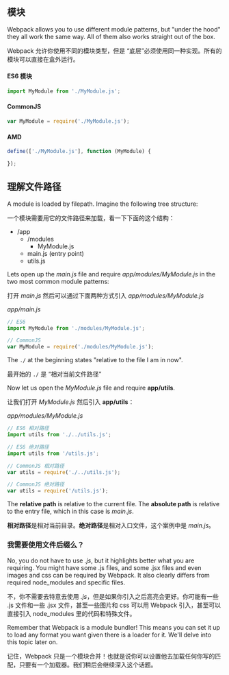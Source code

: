## 模块

Webpack allows you to use different module patterns, but "under the hood" they all work the same way. All of them also works straight out of the box.

Webpack 允许你使用不同的模块类型，但是 “底层”必须使用同一种实现。所有的模块可以直接在盒外运行。

#### ES6 模块

```javascript
import MyModule from './MyModule.js';
```

#### CommonJS

```javascript
var MyModule = require('./MyModule.js');
```

#### AMD

```javascript
define(['./MyModule.js'], function (MyModule) {

});
```

## 理解文件路径

A module is loaded by filepath. Imagine the following tree structure:

一个模块需要用它的文件路径来加载，看一下下面的这个结构：

- /app
  - /modules
    - MyModule.js
  - main.js (entry point)
  - utils.js

Lets open up the *main.js* file and require *app/modules/MyModule.js* in the two most common module patterns:

打开 *main.js* 然后可以通过下面两种方式引入 *app/modules/MyModule.js* 

*app/main.js*
```javascript
// ES6
import MyModule from './modules/MyModule.js';

// CommonJS
var MyModule = require('./modules/MyModule.js');
```

The `./` at the beginning states "relative to the file I am in now".

最开始的 `./` 是 “相对当前文件路径” 

Now let us open the *MyModule.js* file and require **app/utils**.

让我们打开 *MyModule.js* 然后引入 **app/utils**：

*app/modules/MyModule.js*
```javascript
// ES6 相对路径
import utils from './../utils.js';

// ES6 绝对路径
import utils from '/utils.js';

// CommonJS 相对路径
var utils = require('./../utils.js');

// CommonJS 绝对路径
var utils = require('/utils.js');
```

The **relative path** is relative to the current file. The **absolute path** is relative to the entry file, which in this case is *main.js*.

**相对路径**是相对当前目录。**绝对路径**是相对入口文件，这个案例中是 *main.js*。

### 我需要使用文件后缀么？

No, you do not have to use *.js*, but it highlights better what you are requiring. You might have some .js files, and some .jsx files and even images and css can be required by Webpack. It also clearly differs from required node_modules and specific files.
   
不，你不需要去特意去使用 *.js*，但是如果你引入之后高亮会更好。你可能有一些 .js 文件和一些 .jsx 文件，甚至一些图片和 css 可以用 Webpack 引入，甚至可以直接引入 node_modules 里的代码和特殊文件。

Remember that Webpack is a module bundler! This means you can set it up to load any format you want given there is a loader for it. We'll delve into this topic later on.

记住，Webpack 只是一个模块合并！也就是说你可以设置他去加载任何你写的匹配，只要有一个加载器。我们稍后会继续深入这个话题。